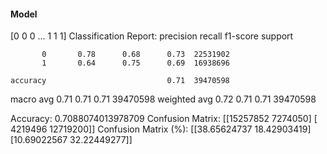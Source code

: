 #### Model
[0 0 0 ... 1 1 1]
Classification Report:
              precision    recall  f1-score   support

           0       0.78      0.68      0.73  22531902
           1       0.64      0.75      0.69  16938696

    accuracy                           0.71  39470598
   macro avg       0.71      0.71      0.71  39470598
weighted avg       0.72      0.71      0.71  39470598

Accuracy: 0.7088074013978709
Confusion Matrix:
[[15257852  7274050]
 [ 4219496 12719200]]
Confusion Matrix (%):
[[38.65624737 18.42903419]
 [10.69022567 32.22449277]]
